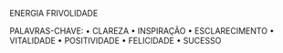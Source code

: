 ENERGIA
FRIVOLIDADE

PALAVRAS-CHAVE:
• CLAREZA
• INSPIRAÇÃO
• ESCLARECIMENTO
• VITALIDADE
• POSITIVIDADE
• FELICIDADE
• SUCESSO